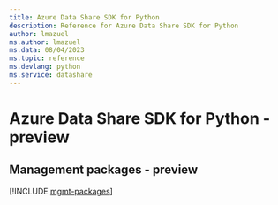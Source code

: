 ```yaml
---
title: Azure Data Share SDK for Python
description: Reference for Azure Data Share SDK for Python
author: lmazuel
ms.author: lmazuel
ms.data: 08/04/2023
ms.topic: reference
ms.devlang: python
ms.service: datashare
---
```

# Azure Data Share SDK for Python - preview

## Management packages - preview
[!INCLUDE [mgmt-packages](data-share-mgmt-index.md)]